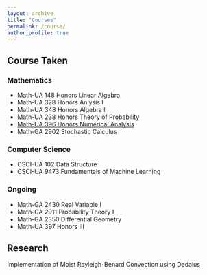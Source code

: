 ```yaml
---
layout: archive
title: "Courses"
permalink: /course/
author_profile: true
---
```

## Course Taken
### Mathematics
- Math-UA 148 Honors Linear Algebra
- Math-UA 328 Honors Anlysis I
- Math-UA 348 Honors Algebra I
- Math-UA 238 Honors Theory of Probability
- [Math-UA 396 Honors Numerical Analysis](https://cims.nyu.edu/~oneil/courses/sp23-math396/)
- Math-GA 2902 Stochastic Calculus

### Computer Science 
- CSCI-UA 102 Data Structure
- CSCI-UA 9473 Fundamentals of Machine Learning

### Ongoing
- Math-GA 2430 Real Variable I
- Math-GA 2911 Probability Theory I
- Math-GA 2350 Differential Geometry
- Math-UA 397 Honors III

## Research
Implementation of Moist Rayleigh-Benard Convection using Dedalus
